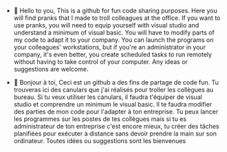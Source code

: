 - 👋 Hello to you,
This is a github for fun code sharing purposes. Here you will find pranks that I made to troll colleagues at the office.
If you want to use pranks, you will need to equip yourself with visual studio and understand a minimum of visual basic. You will have to modify parts of my code to adapt it to your company.
You can launch the programs on your colleagues' workstations, but if you're an administrator in your company, it's even better, you create scheduled tasks to run remotely without having to take control of your computer.
Any ideas or suggestions are welcome.

- 👋 Bonjour à toi,
Ceci est un github a des fins de partage de code fun. Tu trouveras ici des canulars que j'ai réalisés pour troller les collègues au bureau.
Si tu veux utiliser les canulars, il faudra t'équiper de visual studio et comprendre un minimum le visual basic. Il te faudra modifier des parties de mon code pour l'adapter à ton entreprise.
Tu peux lancer les programmes sur les postes de tes collègues mais si tu es administrateur de ton entreprise c'est encore mieux, tu créer des tâches planifiées pour exécuter à distance sans devoir prendre la main sur son ordinateur.
Toutes idées ou suggestions sont les bienvenues
